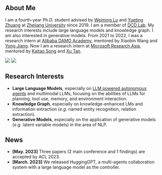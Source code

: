 ## About Me

I am a fourth-year Ph.D. student advised by [Weiming Lu](https://scholar.google.com/citations?user=H42slBQAAAAJ) and [Yueting Zhuang](https://person.zju.edu.cn/yzhuang) at [Zhejiang University](https://www.zju.edu.cn/english/) since 2019. I am a member of [DCD Lab](http://www.cs.zju.edu.cn/_upload/article/files/d4/45/e46a2ca6469693738d84d1fffc3f/262af9de-795a-4f36-8da5-35d2b4259c88.pdf). My research interests include large language models and knowledge graph. I am also interested in generative models. From 2021 to 2022, I was a research intern at [Alibaba DAMO Academy](https://damo.alibaba.com/), mentored by Xiaobin Wang and [Yong Jiang](https://jiangyong.site/). Now I am a research intern at [Microsoft Research Asia](https://www.msra.cn), mentored by [Kaitao Song](https://scholar.google.com/citations?user=LLk9dR8AAAAJ) and [Xu Tan](https://tan-xu.github.io/).

<!-- I received my B.S. degree from [Soochow University](http://eng.suda.edu.cn/) in 2019, supervised by [Zongzhang Zhang](https://ai.nju.edu.cn/zhangzongzhang/index.htm).  -->

[![](https://img.shields.io/badge/dynamic/json?label=CITATIONS&query=citationCount&url=https://api.semanticscholar.org/graph/v1/author/1471660296?fields=citationCount)](https://www.semanticscholar.org/author/Yongliang-Shen/1471660296)
[![](https://img.shields.io/badge/dynamic/json?label=PUBLICATIONS&query=paperCount&url=https://api.semanticscholar.org/graph/v1/author/1471660296?fields=paperCount)](https://www.semanticscholar.org/author/Yongliang-Shen/1471660296)

## Research Interests

- **Large Language Models**, especially on [LLM powered autonomous agents](ttps://lilianweng.github.io/posts/2023-06-23-agent/) and multimodal LLMs, focusing on the abilities of LLMs for planning, tool use, memory, and environment interaction.
- **Knowledge Graph**, especially on knowledge-enhanced LMs and information extraction (*e.g.* named entity recognition, relation extraction).
- **Generative Models**, especially on the application of generative models (*e.g.* latent variable models) in the area of NLP.

## News

- **[May. 2023]** Three papers (2 main conference and 1 findings) are accepted by ACL 2023.
- **[March. 2023]** We released HuggingGPT, a multi-agents collaboration system with a large language model as the controller.